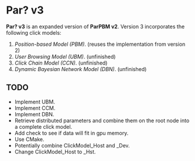 # Par? v3

**Par? v3** is an expanded version of **ParPBM v2**. Version 3 incorporates the
following click models:

1. *Position-based Model (PBM)*. (reuses the implementation from version 2)
2. *User Browsing Model (UBM)*. (unfinished)
3. *Click Chain Model (CCN)*. (unfinished)
4. *Dynamic Bayesian Network Model (DBN)*. (unfinished)

## TODO

- Implement UBM.
- Implement CCM.
- Implement DBN.
- Retrieve distributed parameters and combine them on the root node into a complete click model.
- Add check to see if data will fit in gpu memory.
- Use CMake.
- Potentially combine ClickModel_Host and _Dev.
- Change ClickModel_Host to _Hst.
